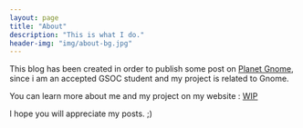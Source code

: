 ```yaml
---
layout: page
title: "About"
description: "This is what I do."
header-img: "img/about-bg.jpg"
---
```


This blog has been created in order to publish some post on [Planet Gnome](planet.gnome.org), since i am an accepted GSOC student and my project is related to Gnome.

You can learn more about me and my project on my website : [WIP]()

I hope you will appreciate my posts. ;)
